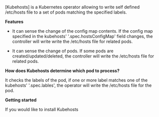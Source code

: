 [Kubehosts] is a Kubernetes operator allowing to write self defined /etc/hosts file to a set of pods matching the specified labels.

**Features**

* It can sense the change of the config map contents. If the config map specified in the kubehosts' '.spec.hostsConfigMap' field changes, the controller will write write the /etc/hosts file for related pods.

* It can sense the change of pods. If some pods are created/updated/deleted,  the controller will write the /etc/hosts file for related pods.


**How does Kubehosts determine which pod to process?**

It checks the labels of the pod, if one or more label matches one of the kubehosts' '.spec.lables', the operator will write the /etc/hosts file for the pod.

**Getting started**

If you would like to install Kubehosts

